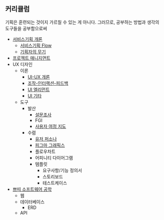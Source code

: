 ## 커리큘럼

기획은 훈련되는 것이지 가르칠 수 있는 게 아니다. 그러므로, 공부하는 방법과 생각의 도구들을 공부함으로써 

- [서비스기획 개론](서비스기획%20개론.md)
	- [서비스기획 Flow](서비스기획%20Flow.md)
	- [기획자의 무기](기획자의%20무기.md)
- [프로젝트 매니지먼트](프로젝트%20매니지먼트.md)
- UX 디자인
	- 이론
		- [UI-UX 개론](UI-UX%20개론.md)
		- [조작-인터랙션-피드백](조작-인터랙션-피드백.md)
		- [UI 엘리먼트](UI%20엘리먼트.md)
		- [UI 기타](UI%20기타.md)
	- 도구
		- 발산
			- [설문조사](설문조사.md)
			- FGI
			- [사용자 여정 지도](사용자%20여정%20지도.md)
		- 수렴
			- [유저 퍼소나](유저%20퍼소나.md)
			- [피그마 그래픽스](../노코드%20엔지니어링/피그마%20그래픽스.md)
			- 플로우차트
			- 어피니티 다이어그램
			- 템플릿
				- 요구사항/기능 정의서
				- 스토리보드
				- 테스트케이스
- [쁘띠 소프트웨어 공학](쁘띠%20소프트웨어%20공학.md)
	- 웹
	- 데이터베이스
		- ERD
	- API
